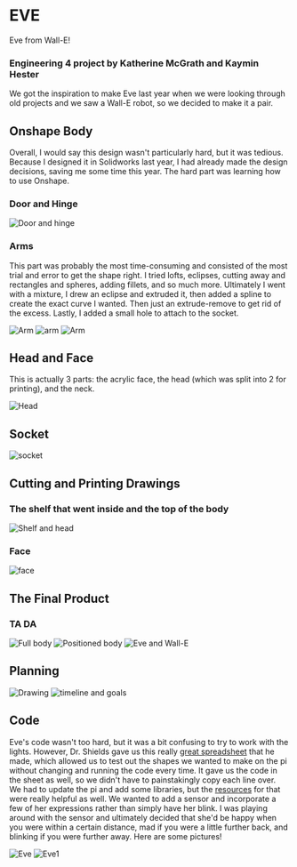 # EVE
Eve from Wall-E!

### Engineering 4 project by Katherine McGrath and Kaymin Hester
We got the inspiration to make Eve last year when we were looking through old projects and we saw a Wall-E robot, so we decided to make it a pair.

## Onshape Body
Overall, I would say this design wasn't particularly hard, but it was tedious. Because I designed it in Solidworks last year, I had already made the design decisions, saving me some time this year. The hard part was learning how to use Onshape.

### Door and Hinge
![Door and hinge](https://github.com/kmcgrat28/EVE/blob/main/wvZUDUWySIyACJK7R3p8%2Bw_thumb_341.jpg)

### Arms
This part was probably the most time-consuming and consisted of the most trial and error to get the shape right. I tried lofts, eclipses, cutting away and rectangles and spheres, adding fillets, and so much more. Ultimately I went with a mixture, I drew an eclipse and extruded it, then added a spline to create the exact curve I wanted. Then just an extrude-remove to get rid of the excess. Lastly, I added a small hole to attach to the socket.

![Arm](https://github.com/kmcgrat28/EVE/blob/main/88CrdjepRTi1F3ZZwTls8g_thumb_343.jpg)
![arm](https://github.com/kmcgrat28/EVE/blob/main/%2BkYjsVHiSj%2Ba3jiNJpEmWg_thumb_344.jpg)
![Arm](https://github.com/kmcgrat28/EVE/blob/main/rTkve%25CJSlaRW6k8Ho3jEg_thumb_345.jpg)

## Head and Face
This is actually 3 parts: the acrylic face, the head (which was split into 2 for printing), and the neck. 

![Head](https://github.com/kmcgrat28/EVE/blob/main/BUcDRua2Q1W4uoZmbqgldw_thumb_349.jpg)

## Socket
![socket](https://github.com/kmcgrat28/EVE/blob/main/cO1pEhYKQh2uPf6lmF603A_thumb_34a.jpg)

## Cutting and Printing Drawings

### The shelf that went inside and the top of the body
![Shelf and head](https://github.com/kmcgrat28/EVE/blob/main/lgymQ87bRLGu8CqjQrR8RA_thumb_346.jpg)

### Face
![face](https://github.com/kmcgrat28/EVE/blob/main/tZJAEFj8S8a7OGyK5AI1NA_thumb_342.jpg)

## The Final Product
### TA DA

![Full body](https://github.com/kmcgrat28/EVE/blob/main/IMG_6414.HEIC)
![Positioned body](https://github.com/kmcgrat28/EVE/blob/main/IMG_6411.HEIC)
![Eve and Wall-E](https://github.com/kmcgrat28/EVE/blob/main/IMG_6416.HEIC)

## Planning
![Drawing](https://github.com/kmcgrat28/EVE/blob/main/IMG_6439.HEIC)
![timeline and goals](https://github.com/kmcgrat28/EVE/blob/main/IMG_6438.HEIC)

## Code 

Eve's code wasn't too hard, but it was a bit confusing to try to work with the lights. However, Dr. Shields gave us this really [great spreadsheet](https://docs.google.com/spreadsheets/d/1iTayUid6laWyjTvUFK-ij3jIovaHw36wR05HZaynm34/edit#gid=858300470) that he made, which allowed us to test out the shapes we wanted to make on the pi without changing and running the code every time. It gave us the code in the sheet as well, so we didn't have to painstakingly copy each line over. We had to update the pi and add some libraries, but the [resources](https://learn.adafruit.com/circuitpython-on-raspberrypi-linux/installing-circuitpython-on-raspberry-pi) for that were really helpful as well. We wanted to add a sensor and incorporate a few of her expressions rather than simply have her blink. I was playing around with the sensor and ultimately decided that she'd be happy when you were within a certain distance, mad if you were a little further back, and blinking if you were further away. Here are some pictures!


![Eve](https://github.com/khester35/EVE-Robot/blob/master/IMG-0101.jpg?raw=true)
![Eve1](https://github.com/khester35/EVE-Robot/blob/master/IMG-0086.jpg?raw=true)
